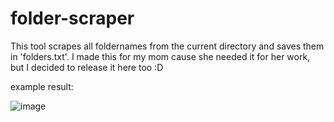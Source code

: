 # folder-scraper
This tool scrapes all foldernames from the current directory and saves them in 'folders.txt'. 
I made this for my mom cause she needed it for her work, but I decided to release it here too :D

example result:

![image](https://i.imgur.com/WDL1M4E.png)
